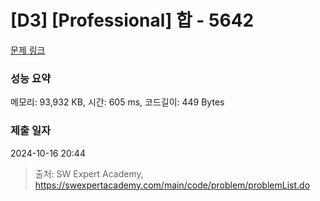 # [D3] [Professional] 합 - 5642 

[문제 링크](https://swexpertacademy.com/main/code/problem/problemDetail.do?contestProbId=AWXQm2SqdxkDFAUo) 

### 성능 요약

메모리: 93,932 KB, 시간: 605 ms, 코드길이: 449 Bytes

### 제출 일자

2024-10-16 20:44



> 출처: SW Expert Academy, https://swexpertacademy.com/main/code/problem/problemList.do